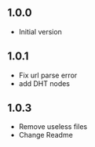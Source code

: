 ## 1.0.0
- Initial version

## 1.0.1
- Fix url parse error
- add DHT nodes

## 1.0.3
- Remove useless files
- Change Readme